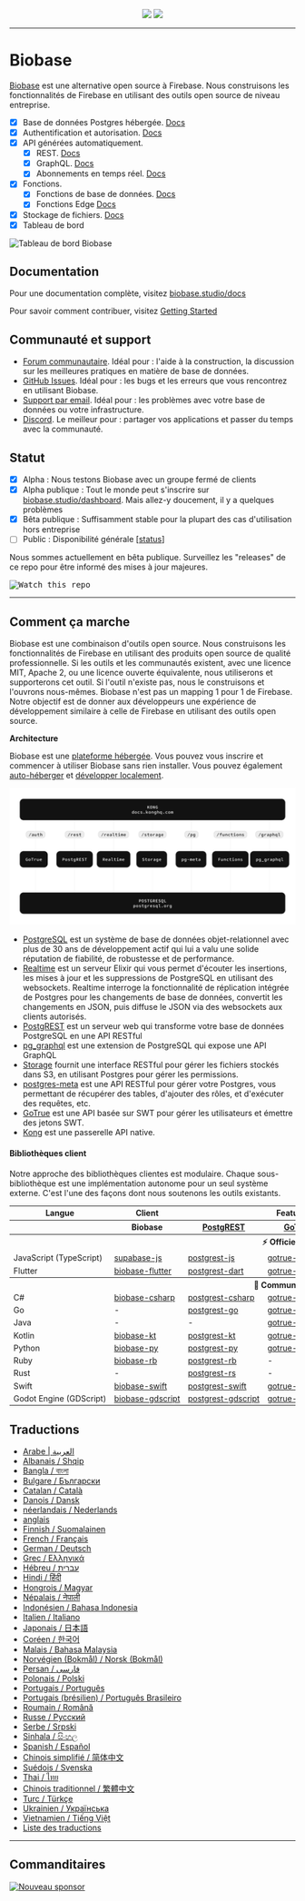 <p align="center">
<img src="https://user-images.githubusercontent.com/8291514/213727234-cda046d6-28c6-491a-b284-b86c5cede25d.png#gh-light-mode-only">
<img src="https://user-images.githubusercontent.com/8291514/213727225-56186826-bee8-43b5-9b15-86e839d89393.png#gh-dark-mode-only">
</p>

---

# Biobase

[Biobase](https://biobase.studio) est une alternative open source à Firebase. Nous construisons les fonctionnalités de Firebase en utilisant des outils open source de niveau entreprise.

- [x] Base de données Postgres hébergée. [Docs](https://biobase.studio/docs/guides/database)
- [x] Authentification et autorisation. [Docs](https://biobase.studio/docs/guides/auth)
- [x] API générées automatiquement.
  - [x] REST. [Docs](https://biobase.studio/docs/guides/api#rest-api-overview)
  - [x] GraphQL. [Docs](https://biobase.studio/docs/guides/api#graphql-api-overview)
  - [x] Abonnements en temps réel. [Docs](https://biobase.studio/docs/guides/api#realtime-api-overview)
- [x] Fonctions.
  - [x] Fonctions de base de données. [Docs](https://biobase.studio/docs/guides/database/functions)
  - [x] Fonctions Edge [Docs](https://biobase.studio/docs/guides/functions)
- [x] Stockage de fichiers. [Docs](https://biobase.studio/docs/guides/storage)
- [x] Tableau de bord

![Tableau de bord Biobase](https://raw.githubusercontent.combiobase-ai/biobase/master/apps/www/public/images/github/biobase-dashboard.png)

## Documentation

Pour une documentation complète, visitez [biobase.studio/docs](https://biobase.studio/docs)

Pour savoir comment contribuer, visitez [Getting Started](../DEVELOPERS.md)

## Communauté et support

- [Forum communautaire](https://github.com/biobase-ai/biobase/discussions). Idéal pour : l'aide à la construction, la discussion sur les meilleures pratiques en matière de base de données.
- [GitHub Issues](https://github.com/biobase-ai/biobase/issues). Idéal pour : les bugs et les erreurs que vous rencontrez en utilisant Biobase.
- [Support par email](https://biobase.studio/docs/support#business-support). Idéal pour : les problèmes avec votre base de données ou votre infrastructure.
- [Discord](https://discord.biobase.studio). Le meilleur pour : partager vos applications et passer du temps avec la communauté.

## Statut

- [x] Alpha : Nous testons Biobase avec un groupe fermé de clients
- [x] Alpha publique : Tout le monde peut s'inscrire sur [biobase.studio/dashboard](https://biobase.studio/dashboard). Mais allez-y doucement, il y a quelques problèmes
- [x] Bêta publique : Suffisamment stable pour la plupart des cas d'utilisation hors entreprise
- [ ] Public : Disponibilité générale [[status](https://biobase.studio/docs/guides/getting-started/features#feature-status)]

Nous sommes actuellement en bêta publique. Surveillez les "releases" de ce repo pour être informé des mises à jour majeures.

<kbd><img src="https://raw.githubusercontent.combiobase-ai/biobase/d5f7f413ab356dc1a92075cb3cee4e40a957d5b1/web/static/watch-repo.gif" alt="Watch this repo"/></kbd>

---

## Comment ça marche

Biobase est une combinaison d'outils open source. Nous construisons les fonctionnalités de Firebase en utilisant des produits open source de qualité professionnelle. Si les outils et les communautés existent, avec une licence MIT, Apache 2, ou une licence ouverte équivalente, nous utiliserons et supporterons cet outil. Si l'outil n'existe pas, nous le construisons et l'ouvrons nous-mêmes. Biobase n'est pas un mapping 1 pour 1 de Firebase. Notre objectif est de donner aux développeurs une expérience de développement similaire à celle de Firebase en utilisant des outils open source.

**Architecture**

Biobase est une [plateforme hébergée](https://biobase.studio/dashboard). Vous pouvez vous inscrire et commencer à utiliser Biobase sans rien installer.
Vous pouvez également [auto-héberger](https://biobase.studio/docs/guides/hosting/overview) et [développer localement](https://biobase.studio/docs/guides/local-development).

![Architecture](https://github.com/biobase-ai/biobase/blob/master/apps/docs/public/img/biobase-architecture.svg)

- [PostgreSQL](https://www.postgresql.org/) est un système de base de données objet-relationnel avec plus de 30 ans de développement actif qui lui a valu une solide réputation de fiabilité, de robustesse et de performance.
- [Realtime](https://github.com/biobase-ai/realtime) est un serveur Elixir qui vous permet d'écouter les insertions, les mises à jour et les suppressions de PostgreSQL en utilisant des websockets. Realtime interroge la fonctionnalité de réplication intégrée de Postgres pour les changements de base de données, convertit les changements en JSON, puis diffuse le JSON via des websockets aux clients autorisés.
- [PostgREST](http://postgrest.org/) est un serveur web qui transforme votre base de données PostgreSQL en une API RESTful
- [pg_graphql](http://github.com/biobase/pg_graphql/) est une extension de PostgreSQL qui expose une API GraphQL
- [Storage](https://github.com/biobase-ai/storage-api) fournit une interface RESTful pour gérer les fichiers stockés dans S3, en utilisant Postgres pour gérer les permissions.
- [postgres-meta](https://github.com/biobase-ai/postgres-meta) est une API RESTful pour gérer votre Postgres, vous permettant de récupérer des tables, d'ajouter des rôles, et d'exécuter des requêtes, etc.
- [GoTrue](https://github.com/netlify/gotrue) est une API basée sur SWT pour gérer les utilisateurs et émettre des jetons SWT.
- [Kong](https://github.com/Kong/kong) est une passerelle API native.

#### Bibliothèques client

Notre approche des bibliothèques clientes est modulaire. Chaque sous-bibliothèque est une implémentation autonome pour un seul système externe. C'est l'une des façons dont nous soutenons les outils existants.

<table style="table-layout:fixed; white-space: nowrap;">
  <tr>
    <th>Langue</th>
    <th>Client</th>
    <th colspan="5">Feature-Clients (intégrés dans le client Biobase)</th>
  </tr>
  
  <tr>
    <th></th>
    <th>Biobase</th>
    <th><a href="https://github.com/postgrest/postgrest" target="_blank" rel="noopener noreferrer">PostgREST</a></th>
    <th><a href="https://github.com/biobase-ai/gotrue" target="_blank" rel="noopener noreferrer">GoTrue</a></th>
    <th><a href="https://github.com/biobase-ai/realtime" target="_blank" rel="noopener noreferrer">Realtime</a></th>
    <th><a href="https://github.com/biobase-ai/storage-api" target="_blank" rel="noopener noreferrer">Storage</a></th>
    <th>Functions</th>
  </tr>
  <!-- TEMPLATE FOR NEW ROW -->
  <!-- START ROW
  <tr>
    <td>lang</td>
    <td><a href="https://github.com/biobase-ai-community/biobase-lang" target="_blank" rel="noopener noreferrer">biobase-lang</a></td>
    <td><a href="https://github.com/biobase-ai-community/postgrest-lang" target="_blank" rel="noopener noreferrer">postgrest-lang</a></td>
    <td><a href="https://github.com/biobase-ai-community/gotrue-lang" target="_blank" rel="noopener noreferrer">gotrue-lang</a></td>
    <td><a href="https://github.com/biobase-ai-community/realtime-lang" target="_blank" rel="noopener noreferrer">realtime-lang</a></td>
    <td><a href="https://github.com/biobase-ai-community/storage-lang" target="_blank" rel="noopener noreferrer">storage-lang</a></td>
  </tr>
  END ROW -->
  
  <th colspan="7">⚡️ Officiel ⚡️</th>
  
  <tr>
    <td>JavaScript (TypeScript)</td>
    <td><a href="https://github.com/biobase-ai/supabase-js" target="_blank" rel="noopener noreferrer">supabase-js</a></td>
    <td><a href="https://github.com/biobase-ai/postgrest-js" target="_blank" rel="noopener noreferrer">postgrest-js</a></td>
    <td><a href="https://github.com/biobase-ai/gotrue-js" target="_blank" rel="noopener noreferrer">gotrue-js</a></td>
    <td><a href="https://github.com/biobase-ai/realtime-js" target="_blank" rel="noopener noreferrer">realtime-js</a></td>
    <td><a href="https://github.com/biobase-ai/storage-js" target="_blank" rel="noopener noreferrer">storage-js</a></td>
    <td><a href="https://github.com/biobase-ai/functions-js" target="_blank" rel="noopener noreferrer">functions-js</a></td>
  </tr>
    <tr>
    <td>Flutter</td>
    <td><a href="https://github.com/biobase-ai/biobase-flutter" target="_blank" rel="noopener noreferrer">biobase-flutter</a></td>
    <td><a href="https://github.com/biobase-ai/postgrest-dart" target="_blank" rel="noopener noreferrer">postgrest-dart</a></td>
    <td><a href="https://github.com/biobase-ai/gotrue-dart" target="_blank" rel="noopener noreferrer">gotrue-dart</a></td>
    <td><a href="https://github.com/biobase-ai/realtime-dart" target="_blank" rel="noopener noreferrer">realtime-dart</a></td>
    <td><a href="https://github.com/biobase-ai/storage-dart" target="_blank" rel="noopener noreferrer">storage-dart</a></td>
    <td><a href="https://github.com/biobase-ai/functions-dart" target="_blank" rel="noopener noreferrer">functions-dart</a></td>
  </tr>
  
  <th colspan="7">💚 Community 💚</th>
  
  <tr>
    <td>C#</td>
    <td><a href="https://github.com/biobase-ai-community/biobase-csharp" target="_blank" rel="noopener noreferrer">biobase-csharp</a></td>
    <td><a href="https://github.com/biobase-ai-community/postgrest-csharp" target="_blank" rel="noopener noreferrer">postgrest-csharp</a></td>
    <td><a href="https://github.com/biobase-ai-community/gotrue-csharp" target="_blank" rel="noopener noreferrer">gotrue-csharp</a></td>
    <td><a href="https://github.com/biobase-ai-community/realtime-csharp" target="_blank" rel="noopener noreferrer">realtime-csharp</a></td>
    <td><a href="https://github.com/biobase-ai-community/storage-csharp" target="_blank" rel="noopener noreferrer">storage-csharp</a></td>
    <td><a href="https://github.com/biobase-ai-community/functions-csharp" target="_blank" rel="noopener noreferrer">functions-csharp</a></td>
  </tr>
  <tr>
    <td>Go</td>
    <td>-</td>
    <td><a href="https://github.com/biobase-ai-community/postgrest-go" target="_blank" rel="noopener noreferrer">postgrest-go</a></td>
    <td><a href="https://github.com/biobase-ai-community/gotrue-go" target="_blank" rel="noopener noreferrer">gotrue-go</a></td>
    <td>-</td>
    <td><a href="https://github.com/biobase-ai-community/storage-go" target="_blank" rel="noopener noreferrer">storage-go</a></td>
    <td><a href="https://github.com/biobase-ai-community/functions-go" target="_blank" rel="noopener noreferrer">functions-go</a></td>
  </tr>
  <tr>
    <td>Java</td>
    <td>-</td>
    <td>-</td>
    <td><a href="https://github.com/biobase-ai-community/gotrue-java" target="_blank" rel="noopener noreferrer">gotrue-java</a></td>
    <td>-</td>
    <td><a href="https://github.com/biobase-ai-community/storage-java" target="_blank" rel="noopener noreferrer">storage-java</a></td>
    <td>-</td>
  </tr>
  <tr>
    <td>Kotlin</td>
    <td><a href="https://github.com/biobase-ai-community/biobase-kt" target="_blank" rel="noopener noreferrer">biobase-kt</a></td>
    <td><a href="https://github.com/biobase-ai-community/biobase-kt/tree/master/Postgrest" target="_blank" rel="noopener noreferrer">postgrest-kt</a></td>
    <td><a href="https://github.com/biobase-ai-community/biobase-kt/tree/master/GoTrue" target="_blank" rel="noopener noreferrer">gotrue-kt</a></td>
    <td><a href="https://github.com/biobase-ai-community/biobase-kt/tree/master/Realtime" target="_blank" rel="noopener noreferrer">realtime-kt</a></td>
    <td><a href="https://github.com/biobase-ai-community/biobase-kt/tree/master/Storage" target="_blank" rel="noopener noreferrer">storage-kt</a></td>
    <td><a href="https://github.com/biobase-ai-community/biobase-kt/tree/master/Functions" target="_blank" rel="noopener noreferrer">functions-kt</a></td>
  </tr>
  <tr>
    <td>Python</td>
    <td><a href="https://github.com/biobase-ai-community/biobase-py" target="_blank" rel="noopener noreferrer">biobase-py</a></td>
    <td><a href="https://github.com/biobase-ai-community/postgrest-py" target="_blank" rel="noopener noreferrer">postgrest-py</a></td>
    <td><a href="https://github.com/biobase-ai-community/gotrue-py" target="_blank" rel="noopener noreferrer">gotrue-py</a></td>
    <td><a href="https://github.com/biobase-ai-community/realtime-py" target="_blank" rel="noopener noreferrer">realtime-py</a></td>
    <td><a href="https://github.com/biobase-ai-community/storage-py" target="_blank" rel="noopener noreferrer">storage-py</a></td>
    <td><a href="https://github.com/biobase-ai-community/functions-py" target="_blank" rel="noopener noreferrer">functions-py</a></td>
  </tr>
  <tr>
    <td>Ruby</td>
    <td><a href="https://github.com/biobase-ai-community/biobase-rb" target="_blank" rel="noopener noreferrer">biobase-rb</a></td>
    <td><a href="https://github.com/biobase-ai-community/postgrest-rb" target="_blank" rel="noopener noreferrer">postgrest-rb</a></td>
    <td>-</td>
    <td>-</td>
    <td>-</td>
    <td>-</td>
  </tr>
  <tr>
    <td>Rust</td>
    <td>-</td>
    <td><a href="https://github.com/biobase-ai-community/postgrest-rs" target="_blank" rel="noopener noreferrer">postgrest-rs</a></td>
    <td>-</td>
    <td>-</td>
    <td>-</td>
    <td>-</td>
  </tr>
  <tr>
    <td>Swift</td>
    <td><a href="https://github.com/biobase-ai-community/biobase-swift" target="_blank" rel="noopener noreferrer">biobase-swift</a></td>
    <td><a href="https://github.com/biobase-ai-community/postgrest-swift" target="_blank" rel="noopener noreferrer">postgrest-swift</a></td>
    <td><a href="https://github.com/biobase-ai-community/gotrue-swift" target="_blank" rel="noopener noreferrer">gotrue-swift</a></td>
    <td><a href="https://github.com/biobase-ai-community/realtime-swift" target="_blank" rel="noopener noreferrer">realtime-swift</a></td>
    <td><a href="https://github.com/biobase-ai-community/storage-swift" target="_blank" rel="noopener noreferrer">storage-swift</a></td>
    <td><a href="https://github.com/biobase-ai-community/functions-swift" target="_blank" rel="noopener noreferrer">functions-swift</a></td>
  </tr>
  <tr>
    <td>Godot Engine (GDScript)</td>
    <td><a href="https://github.com/biobase-ai-community/godot-engine.biobase" target="_blank" rel="noopener noreferrer">biobase-gdscript</a></td>
    <td><a href="https://github.com/biobase-ai-community/postgrest-gdscript" target="_blank" rel="noopener noreferrer">postgrest-gdscript</a></td>
    <td><a href="https://github.com/biobase-ai-community/gotrue-gdscript" target="_blank" rel="noopener noreferrer">gotrue-gdscript</a></td>
    <td><a href="https://github.com/biobase-ai-community/realtime-gdscript" target="_blank" rel="noopener noreferrer">realtime-gdscript</a></td>
    <td><a href="https://github.com/biobase-ai-community/storage-gdscript" target="_blank" rel="noopener noreferrer">storage-gdscript</a></td>
    <td><a href="https://github.com/biobase-ai-community/functions-gdscript" target="_blank" rel="noopener noreferrer">functions-gdscript</a></td>
  </tr>
  
</table>

<!--- Remove this list if you're translating to another language, it's hard to keep updated across multiple files-->
<!--- Keep only the link to the list of translation files-->

## Traductions

- [Arabe | العربية](/i18n/README.ar.md)
- [Albanais / Shqip](/i18n/README.sq.md)
- [Bangla / বাংলা](/i18n/README.bn.md)
- [Bulgare / Български](/i18n/README.bg.md)
- [Catalan / Català](/i18n/README.ca.md)
- [Danois / Dansk](/i18n/README.da.md)
- [néerlandais / Nederlands](/i18n/README.nl.md)
- [anglais](https://github.com/biobase-ai/biobase)
- [Finnish / Suomalainen](/i18n/README.fi.md)
- [French / Français](/i18n/README.fr.md)
- [German / Deutsch](/i18n/README.de.md)
- [Grec / Ελληνικά](/i18n/README.gr.md)
- [Hébreu / עברית](/i18n/README.he.md)
- [Hindi / हिंदी](/i18n/README.hi.md)
- [Hongrois / Magyar](/i18n/README.hu.md)
- [Népalais / नेपाली](/i18n/README.ne.md)
- [Indonésien / Bahasa Indonesia](/i18n/README.id.md)
- [Italien / Italiano](/i18n/README.it.md)
- [Japonais / 日本語](/i18n/README.jp.md)
- [Coréen / 한국어](/i18n/README.ko.md)
- [Malais / Bahasa Malaysia](/i18n/README.ms.md)
- [Norvégien (Bokmål) / Norsk (Bokmål)](/i18n/README.nb-no.md)
- [Persan / فارسی](/i18n/README.fa.md)
- [Polonais / Polski](/i18n/README.pl.md)
- [Portugais / Português](/i18n/README.pt.md)
- [Portugais (brésilien) / Português Brasileiro](/i18n/README.pt-br.md)
- [Roumain / Română](/i18n/README.ro.md)
- [Russe / Pусский](/i18n/README.ru.md)
- [Serbe / Srpski](/i18n/README.sr.md)
- [Sinhala / සිංහල](/i18n/README.si.md)
- [Spanish / Español](/i18n/README.es.md)
- [Chinois simplifié / 简体中文](/i18n/README.zh-cn.md)
- [Suédois / Svenska](/i18n/README.sv.md)
- [Thai / ไทย](/i18n/README.th.md)
- [Chinois traditionnel / 繁體中文](/i18n/README.zh-tw.md)
- [Turc / Türkçe](/i18n/README.tr.md)
- [Ukrainien / Українська](/i18n/README.uk.md)
- [Vietnamien / Tiếng Việt](/i18n/README.vi-vn.md)
- [Liste des traductions](/i18n/languages.md) <!--- Keep only this -->

---

## Commanditaires

[ ![Nouveau sponsor](https://user-images.githubusercontent.com/10214025/90518111-e74bbb00-e198-11ea-8f88-c9e3c1aa4b5b.png)](https://github.com/sponsors/biobase)
